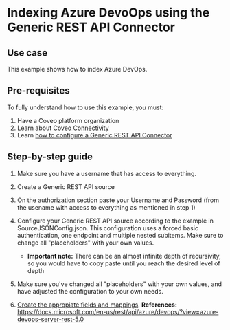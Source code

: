 # Indexing Azure DevoOps using the Generic REST API Connector

## Use case
This example shows how to index Azure DevOps.

## Pre-requisites
To fully understand how to use this example, you must:
1. Have a Coveo platform organization
2. Learn about [Coveo Connectivity](https://docs.coveo.com/en/1702/cloud-v2-administrators/add-or-edit-a-source-using-one-of-the-available-connectors)
3. Learn [how to configure a Generic REST API Connector](https://docs.coveo.com/en/1896/cloud-v2-administrators/add-or-edit-a-generic-rest-api-source)

## Step-by-step guide
1. Make sure you have a username that has access to everything.

2. Create a Generic REST API source
3. On the authorization section paste your Username and Password (from the usename with access to everything as mentioned in step 1)
4. Configure your Generic REST API source according to the example in SourceJSONConfig.json. This configuration uses a forced basic authentication, one endpoint and multiple nested subitems. Make sure to change all "placeholders" with your own values. 
    * **Important note:** There can be an almost infinite depth of recursivity, so you would have to copy paste until you reach the desired level of depth
5. Make sure you've changed all "placeholders" with your own values, and have adjusted the configuration to your own needs.
6. [Create the appropiate fields and mappings](https://docs.coveo.com/en/1896/cloud-v2-administrators/add-or-edit-a-generic-rest-api-source#completion).
**References:**
https://docs.microsoft.com/en-us/rest/api/azure/devops/?view=azure-devops-server-rest-5.0